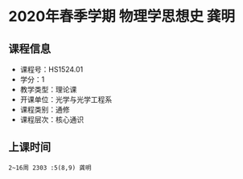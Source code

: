 # 2020年春季学期 物理学思想史 龚明






## 课程信息

- 课程号：HS1524.01
- 学分：1
- 教学类型：理论课
- 开课单位：光学与光学工程系
- 课程类别：通修
- 课程层次：核心通识

## 上课时间

```
2~16周 2303 :5(8,9) 龚明
```

